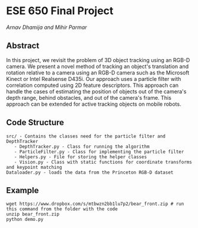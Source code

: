 # ESE 650 Final Project
*Arnav Dhamija and Mihir Parmar*

## Abstract
In this project, we revisit the problem of 3D object tracking using an RGB-D camera. We present a novel method of tracking an object's translation and rotation relative to a camera using an RGB-D camera such as the Microsoft Kinect or Intel Realsense D435i. Our approach uses a particle filter with correlation computed using 2D feature descriptors. This approach can handle the cases of estimating the position of objects out of the camera's depth range, behind obstacles, and out of the camera's frame. This approach can be extended for active tracking objects on mobile robots.

## Code Structure
```
src/ - Contains the classes need for the particle filter and DepthTracker
   - DepthTracker.py - Class for running the algorithm
   - ParticleFilter.py - Class for implementing the particle filter
   - Helpers.py - File for storing the helper classes
   - Vision.py - Class with static functions for coordinate transforms and keypoint matching
Dataloader.py - loads the data from the Princeton RGB-D dataset
```

## Example
```
wget https://www.dropbox.com/s/mtbwzn2bb1lu7p2/bear_front.zip # run this command from the folder with the code
unzip bear_front.zip
python demo.py
```